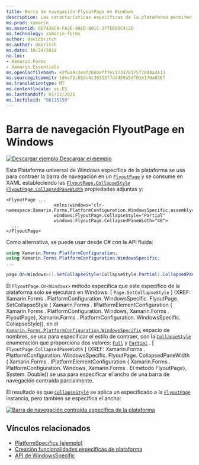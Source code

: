 ```yaml
---
title: Barra de navegación FlyoutPage en Windows
description: Las características específicas de la plataforma permiten consumir funcionalidad que solo está disponible en una plataforma específica, sin necesidad de implementar representadores o efectos personalizados. En este artículo se explica cómo consumir la plataforma específica de Windows que contrae la barra de navegación en un FlyoutPage.
ms.prod: xamarin
ms.assetid: 0E7436C9-FA3E-40CD-801C-3F7ED95C412D
ms.technology: xamarin-forms
author: davidbritch
ms.author: dabritch
ms.date: 10/24/2018
no-loc:
- Xamarin.Forms
- Xamarin.Essentials
ms.openlocfilehash: e2f6a4c3eaf2668eff7e2123378175f7844a3413
ms.sourcegitcommit: 1decf2c65dc4c36513f7dd459a5df01e170a036f
ms.translationtype: MT
ms.contentlocale: es-ES
ms.lasthandoff: 01/12/2021
ms.locfileid: "98115150"
---
```

# <a name="flyoutpage-navigation-bar-on-windows"></a>Barra de navegación FlyoutPage en Windows

[![Descargar ejemplo](~/media/shared/download.png) Descargar el ejemplo](/samples/xamarin/xamarin-forms-samples/userinterface-platformspecifics)

Esta Plataforma universal de Windows específica de la plataforma se usa para contraer la barra de navegación en un [`FlyoutPage`](xref:Xamarin.Forms.FlyoutPage) y se consume en XAML estableciendo las [`FlyoutPage.CollapseStyle`](xref:Xamarin.Forms.PlatformConfiguration.WindowsSpecific.FlyoutPage.CollapseStyleProperty) [`FlyoutPage.CollapsedPaneWidth`](xref:Xamarin.Forms.PlatformConfiguration.WindowsSpecific.FlyoutPage.CollapsedPaneWidthProperty) propiedades adjuntas y:

```xaml
<FlyoutPage ...
                  xmlns:windows="clr-namespace:Xamarin.Forms.PlatformConfiguration.WindowsSpecific;assembly=Xamarin.Forms.Core"
                  windows:FlyoutPage.CollapseStyle="Partial"
                  windows:FlyoutPage.CollapsedPaneWidth="48">
  ...
</FlyoutPage>

```

Como alternativa, se puede usar desde C# con la API fluida:

```csharp
using Xamarin.Forms.PlatformConfiguration;
using Xamarin.Forms.PlatformConfiguration.WindowsSpecific;
...

page.On<Windows>().SetCollapseStyle(CollapseStyle.Partial).CollapsedPaneWidth(148);
```

El `FlyoutPage.On<Windows>` método especifica que este específico de la plataforma solo se ejecutará en Windows. [ `Page.SetCollapseStyle` ] (XREF: Xamarin.Forms . PlatformConfiguration. WindowsSpecific. FlyoutPage. SetCollapseStyle ( Xamarin.Forms . IPlatformElementConfiguration { Xamarin.Forms . PlatformConfiguration. Windows, Xamarin.Forms . FlyoutPage}, Xamarin.Forms . PlatformConfiguration. WindowsSpecific. CollapseStyle)), en el [`Xamarin.Forms.PlatformConfiguration.WindowsSpecific`](xref:Xamarin.Forms.PlatformConfiguration.WindowsSpecific) espacio de nombres, se usa para especificar el estilo de contraer, con la [`CollapseStyle`](xref:Xamarin.Forms.PlatformConfiguration.WindowsSpecific.CollapseStyle) enumeración que proporciona dos valores: [`Full`](xref:Xamarin.Forms.PlatformConfiguration.WindowsSpecific.CollapseStyle.Full) y [`Partial`](xref:Xamarin.Forms.PlatformConfiguration.WindowsSpecific.CollapseStyle.Partial) . [ `FlyoutPage.CollapsedPaneWidth` ] (XREF: Xamarin.Forms . PlatformConfiguration. WindowsSpecific. FlyoutPage. CollapsedPaneWidth ( Xamarin.Forms . IPlatformElementConfiguration { Xamarin.Forms . PlatformConfiguration. Windows, Xamarin.Forms . El método FlyoutPage}, System. Double)) se usa para especificar el ancho de una barra de navegación contraída parcialmente.

El resultado es que [`CollapseStyle`](xref:Xamarin.Forms.PlatformConfiguration.WindowsSpecific.CollapseStyle) se aplica un especificado a la [`FlyoutPage`](xref:Xamarin.Forms.FlyoutPage) instancia, pero también se especifica el ancho:

[![Barra de navegación contraída específica de la plataforma](flyoutpage-navigation-bar-images/collapsed-navigation-bar.png)](flyoutpage-navigation-bar-images/collapsed-navigation-bar-large.png#lightbox "Barra de navegación contraída Platform-Specific")

## <a name="related-links"></a>Vínculos relacionados

- [PlatformSpecifics (ejemplo)](/samples/xamarin/xamarin-forms-samples/userinterface-platformspecifics)
- [Creación funcionalidades específicas de plataforma](~/xamarin-forms/platform/platform-specifics/index.md#creating-platform-specifics)
- [API de WindowsSpecific](xref:Xamarin.Forms.PlatformConfiguration.WindowsSpecific)